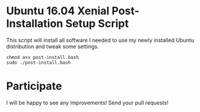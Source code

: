 # Ubuntu 16.04 Xenial Post-Installation Setup Script
This script will install all software I needed to use my newly installed Ubuntu distribution and tweak some settings.
```
chmod a+x post-install.bash
sudo ./post-install.bash
```

# Participate
I will be happy to see any improvements! Send your pull requests!

